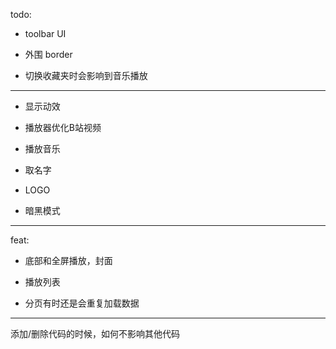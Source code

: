 todo:

- toolbar UI

- 外围 border

- 切换收藏夹时会影响到音乐播放

<!-- - 拖拽 -->

<!-- full screen 样式 -->

<!-- - 对齐 -->



---

- 显示动效

- 播放器优化B站视频

- 播放音乐

- 取名字

- LOGO

- 暗黑模式

---

feat:

- 底部和全屏播放，封面

- 播放列表

- 分页有时还是会重复加载数据

---

添加/删除代码的时候，如何不影响其他代码
